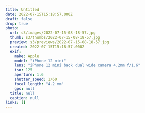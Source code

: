 ```yaml
---
title: Untitled
date: 2022-07-15T15:18:57.000Z
draft: false
drop: true
photo:
  url: s3/images/2022-07-15-08-18-57.jpg
  thumb: s3/thumbs/2022-07-15-08-18-57.jpg
  preview: s3/previews/2022-07-15-08-18-57.jpg
  created: 2022-07-15T15:18:57.000Z
  exif:
    make: Apple
    model: "iPhone 12 mini"
    lens: "iPhone 12 mini back dual wide camera 4.2mm f/1.6"
    iso: 125
    aperture: 1.6
    shutter_speed: 1/60
    focal_length: "4.2 mm"
    gps: null
  title: null
  caption: null
links: []
---
```

